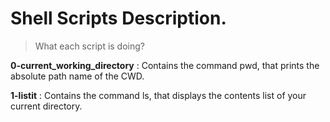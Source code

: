 # Shell Scripts Description. 
> What each script is doing?

**0-current_working_directory**
: Contains the command pwd, that prints the absolute path name of the CWD.

**1-listit**
: Contains the command ls, that displays the contents list of your current directory.

